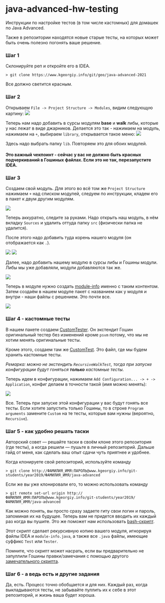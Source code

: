 # java-advanced-hw-testing
Инструкции по настройке тестов (в том числе кастомных) для домашек по Java Advanced.

Также в репозитории находятся новые старые тесты, на которых может быть очень полезно погонять ваше решение.

### Шаг 1
Склонируйте реп и откройте его в IDEA.
```shell script
> git clone https://www.kgeorgiy.info/git/geo/java-advanced-2021
```

Все должно светится красным.

### Шаг 2
Открываем `File -> Project Structure -> Modules`, видим следующую картину:
![](img/1.png)

Теперь нам надо добавить в сурсы модулям **base** и **walk** либы, которые у нас лежат в виде джарников.
Делается это так - нажимаем на модуль, нажимаем на `+`, выбираем `library`, открывается такое меню:
![](img/2.png)

Здесь надо выбрать папку `lib`. Повторяем это для обоих модулей.

#### Это важный чекпоинт - сейчас у вас не должно быть красных подчеркиваний в Гошиных файлах. Если это не так, перезапустите IDEA.

### Шаг 3

Создаем свой модуль. Для этого во всё том же `Project Structure` нажимаем `+` над списком модулей,
следуем по инструкции, кладем его в пакет к двум другим модулям.

![](img/3.png)

Теперь аккуратно, следите за руками. Надо открыть наш модуль, в нём вкладку `Sources` и удалить оттуда
папку `src` (физически папка не удалится).

После этого надо добавить туда корень нашего модуля (он отображается как `.`). 

![](img/4.png)
![](img/6.png)

Далее, надо добавить нашему модулю в сурсы либы и Гошины модули. Либы мы уже добавляли, модули добавляются так же.

![](img/5.png)

Теперь в модуле нужно создать [module-info](module-info.java) именно с таким контентом.
Затем создаём в нашем модуле пакет с названием как у модуля и внутри - наши файлы с решением.
Это почти все.

![](img/7.png)

### Шаг 4 - кастомные тесты

В нашем пакете создаем [CustomTester](CustomTester.java). Он экстендит Гошин оригинальный тестер без
изменений кроме `psvm` потому, что мы не хотим менять оригинальные тесты.

Кроме этого, создаем там же [CustomTest](CustomTest.java). Это файл, где мы будем хранить кастомные тесты.

*Ремарка: можно не экстендить `RecursiveWalkTest`, тогда при запуске конфигурации будут гоняться 
__только__ кастомные тесты.*

Теперь идем в конфигурации, нажимаем `Add Configuration... -> + -> Application`, конфиг делаем
в точности такой (имя можно менять):

![](img/8.png)

Все. Теперь при запуске этой конфигурации у вас будут гонять все тесты. Если хотите запустить только
Гошины, то в строке `Program arguments` замените `Custom` на те тесты, которые вам нужны 
(вероятно, `Recursive`).

### Шаг 5 - как удобно решать таски

Авторский совет — решайте таски в своём клоне этого репозитория (где тесты), а когда решили — 
пушьте в личный репозиторий. Дальше гайд от меня, как сделать ваш опыт сдачи чуть приятнее и удобнее.

Когда клонируете свой репозиторий, используйте команду
```shell
> git clone http://ФАМИЛИЯ_ИМЯ:ПАРОЛЬ@www.kgeorgiy.info/git-students/year2019/ФАМИЛИЯ_ИМЯ/java-advanced
```

Если же вы уже клонировали его, то можно использовать команду

```shell
> git remote set-url origin http://ФАМИЛИЯ_ИМЯ:ПАРОЛЬ@www.kgeorgiy.info/git-students/year2019/ФАМИЛИЯ_ИМЯ/java-advanced
```

Как можно понять, вы просто сразу задаете гиту свои логин и пароль, запоминая их на будущее. Теперь вам
не придется вводить их каждый раз когда вы пушите. Это же поможет нам использовать 
[bash-скрипт](submit.sh).

Этот скрипт сделает рекурсивную копию вашего модуля, игнорируя файлы IDEA и `module-info.java`,
а также все `.java` файлы, имеющие суффикс `Test` или `Tester`.

Помните, что скрипт может насрать, если вы предварительно не запуллили Гошины правки/замечания 
с помощью другого [замечательного скрипта](refre.sh).

### Шаг 6 - а ведь есть и другие задания
Да, есть. Процесс точно обобщается и для них. Каждый раз, когда выкладываются тесты, не забывайте
пуллить их к себе в этот репозиторий, и жизнь ваша будет хороша.